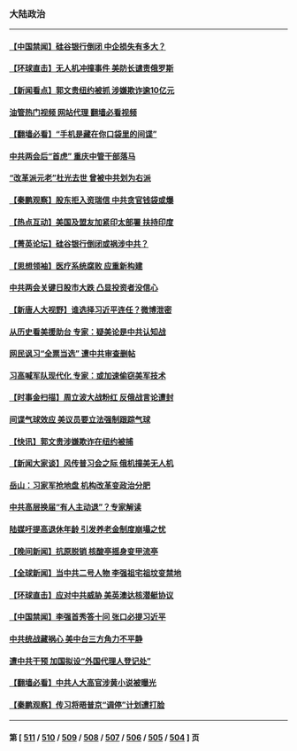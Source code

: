 ### 大陆政治
---
#### [【中国禁闻】硅谷银行倒闭 中企损失有多大？](../../pages/ncid277/n13951149.md?03161645) 
#### [【环球直击】无人机冲撞事件 美防长谴责俄罗斯](../../pages/ncid277/n13951213.md?03161645) 
#### [【新闻看点】郭文贵纽约被抓 涉嫌欺诈逾10亿元](../../pages/ncid277/n13951291.md?03161645) 
#### [油管热门视频 网站代理 翻墙必看视频](http://138.2.39.72:81/youtube.html?epic-marker?03161645)
#### [【翻墙必看】“手机是藏在你口袋里的间谍”](../../pages/ncid277/n13951338.md?03161645) 
#### [中共两会后“首虎” 重庆中管干部落马](../../pages/ncid277/n13951278.md?03161645) 
#### [“改革派元老”杜光去世 曾被中共划为右派](../../pages/ncid277/n13951263.md?03161645) 
#### [【秦鹏观察】股东拒入资瑞信 中共贪官钱袋或爆](../../pages/ncid277/n13951144.md?03161645) 
#### [【热点互动】美国及盟友加紧印太部署 扶持印度](../../pages/ncid277/n13951138.md?03161645) 
#### [【菁英论坛】硅谷银行倒闭或祸涉中共？](../../pages/ncid277/n13951098.md?03161645) 
#### [【思想领袖】医疗系统腐败 应重新构建](../../pages/ncid277/n13929071.md?03161645) 
#### [中共两会关键日股市大跌 凸显投资者没信心](../../pages/ncid277/n13950214.md?03161645) 
#### [【新唐人大视野】谁选择习近平连任？微博泄密](../../pages/ncid277/n13951082.md?03161645) 
#### [从历史看美援助台 专家：疑美论是中共认知战](../../pages/ncid277/n13950642.md?03161645) 
#### [网民讽习“全票当选” 遭中共审查删帖](../../pages/ncid277/n13950983.md?03161645) 
#### [习高喊军队现代化 专家：或加速偷窃美军技术](../../pages/ncid277/n13950930.md?03161645) 
#### [【时事金扫描】周立波大战粉红 反俄战言论遭封](../../pages/ncid277/n13950462.md?03161645) 
#### [间谍气球效应 美议员要立法强制跟踪气球](../../pages/ncid277/n13950906.md?03161645) 
#### [【快讯】郭文贵涉嫌欺诈在纽约被捕](../../pages/ncid277/n13950970.md?03161645) 
#### [【新闻大家谈】风传普习会之际 俄机撞美无人机](../../pages/ncid277/n13950870.md?03161645) 
#### [岳山：习家军抢地盘 机构改革变政治分肥](../../pages/ncid277/n13950578.md?03161645) 
#### [中共高层换届“有人主动退”？专家解读](../../pages/ncid277/n13950663.md?03161645) 
#### [陆媒吁提高退休年龄 引发养老金制度崩塌之忧](../../pages/ncid277/n13950510.md?03161645) 
#### [【晚间新闻】抗原脱销 核酸亭摇身变甲流亭](../../pages/ncid277/n13950209.md?03161645) 
#### [【全球新闻】当中共二号人物 李强祖宅祖坟变禁地](../../pages/ncid277/n13950562.md?03161645) 
#### [【环球直击】应对中共威胁 美英澳达核潜艇协议](../../pages/ncid277/n13950211.md?03161645) 
#### [【中国禁闻】李强首秀答十问 张口必提习近平](../../pages/ncid277/n13950249.md?03161645) 
#### [中共统战藏祸心 美中台三方角力不平静](../../pages/ncid277/n13950156.md?03161645) 
#### [遭中共干预 加国拟设“外国代理人登记处”](../../pages/ncid277/n13950324.md?03161645) 
#### [【翻墙必看】中共人大高官涉黄小说被曝光](../../pages/ncid277/n13950424.md?03161645) 
#### [【秦鹏观察】传习将晤普京“调停”计划遭打脸](../../pages/ncid277/n13950325.md?03161645) 

---
#### 第 [ [511](./511.md?03161645) / [510](./510.md?03161645) / [509](./509.md?03161645) / [508](./508.md?03161645) / [507](./507.md?03161645) / [506](./506.md?03161645) / [505](./505.md?03161645) / [504](./504.md?03161645) ] 页
